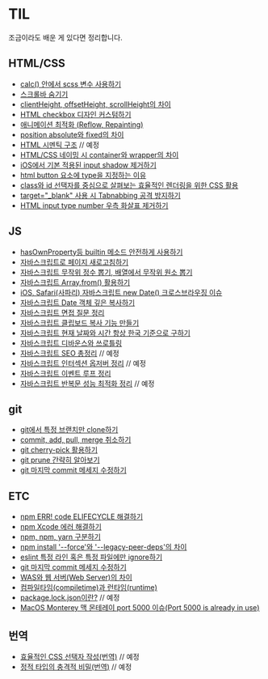 # TIL

조금이라도 배운 게 있다면 정리합니다.

## HTML/CSS

- [calc() 안에서 scss 변수 사용하기](./html-css/20201130.md)
- [스크롤바 숨기기](./html-css/20201208.md)
- [clientHeight, offsetHeight, scrollHeight의 차이](./html-css/20201214.md)
- [HTML checkbox 디자인 커스텀하기](./html-css/20201218.md)
- [애니메이션 최적화 (Reflow, Repainting)](./html-css/20201222.md)
- [position absolute와 fixed의 차이](./html-css/20210106.md)
- [HTML 시멘틱 구조](./html-css/20210120.md) // 예정
- [HTML/CSS 네이밍 시 container와 wrapper의 차이](./html-css/20210617.md)
- [iOS에서 기본 적용된 input shadow 제거하기](./html-css/20210908.md)
- [html button 요소에 type을 지정하는 이유](./html-css/20210910.md)
- [class와 id 선택자를 중심으로 살펴보는 효율적인 렌더링을 위한 CSS 활용](./html-css/20211008.md)
- [target="\_blank" 사용 시 Tabnabbing 공격 방지하기](./html-css/20220119.md)
- [HTML input type number 우측 화살표 제거하기](./html-css/20220505.md)

## JS

- [hasOwnProperty등 builtin 메소드 안전하게 사용하기](./js/20201201.md)
- [자바스크립트로 페이지 새로고침하기](./js/20201209.md)
- [자바스크립트 무작위 정수 뽑기, 배열에서 무작위 원소 뽑기](./js/20210301.md)
- [자바스크립트 Array.from() 활용하기](./js/20210309.md)
- [iOS, Safari(사파리) 자바스크립트 new Date() 크로스브라우징 이슈](./js/20210627.md)
- [자바스크립트 Date 객체 깊은 복사하기](./js/20210707.md)
- [자바스크립트 면접 질문 정리](./js/20210802.md)
- [자바스크립트 클립보드 복사 기능 만들기](./js/20210905.md)
- [자바스크립트 현재 날짜와 시간 항상 한국 기준으로 구하기](./js/20210914.md)
- [자바스크립트 디바운스와 쓰로틀링](./js/20210915.md)
- [자바스크립트 SEO 총정리](./js/20210921.md) // 예정
- [자바스크립트 인터섹션 옵저버 정리](./js/20210930.md) // 예정
- [자바스크립트 이벤트 루프 정리](./js/20211021.md)
- [자바스크립트 반복문 성능 최적화 정리](./js/20211122.md) // 예정

## git

- [git에서 특정 브랜치만 clone하기](./git/20201202.md)
- [commit, add, pull, merge 취소하기](./git/20201203.md)
- [git cherry-pick 활용하기](./git/20210629.md)
- [git prune 간략히 알아보기](./git/20210710.md)
- [git 마지막 commit 메세지 수정하기](./git/20210716.md)

## ETC

- [npm ERR! code ELIFECYCLE 해결하기](/etc/20201219.md)
- [npm Xcode 에러 해결하기](/etc/20201220.md)
- [npm, npm, yarn 구분하기](/etc/20210104.md)
- [npm install '--force'와 '--legacy-peer-deps'의 차이](/etc/20211108.md)
- [eslint 특정 라인 혹은 특정 파일에만 ignore하기](/etc/20210925.md)
- [git 마지막 commit 메세지 수정하기](./git/20210716.md)
- [WAS와 웹 서버(Web Server)의 차이](/etc/20211018.md)
- [컴파일타임(compiletime)과 런타임(runtime)](/etc/20211027.md)
- [package.lock.json이란?](/etc/20211119.md) // 예정
- [MacOS Monterey 맥 몬테레이 port 5000 이슈(Port 5000 is already in use)](/etc/20220323.md)

## 번역

- [효율적인 CSS 선택자 작성(번역)](/article/20211017.md) // 예정
- [정적 타입의 충격적 비밀(번역)](/article/20211109.md) // 예정
